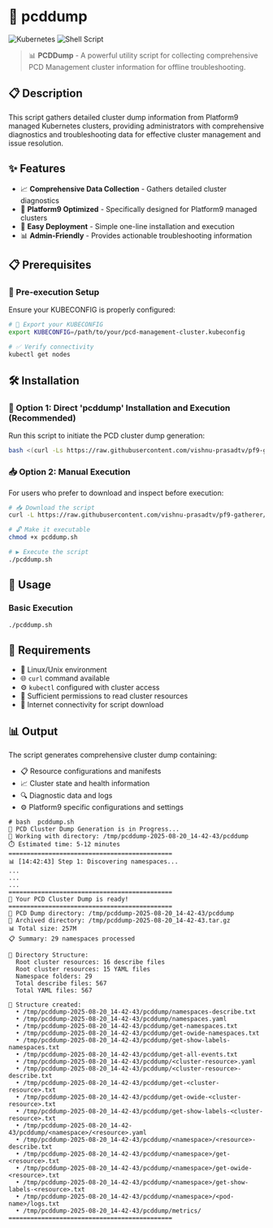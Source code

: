 # 🚀 pcddump

![Kubernetes](https://img.shields.io/badge/kubernetes-%23326ce5.svg?style=for-the-badge&logo=kubernetes&logoColor=white) ![Shell Script](https://img.shields.io/badge/shell_script-%23121011.svg?style=for-the-badge&logo=gnu-bash&logoColor=white)

> 📊 **PCDDump** - A powerful utility script for collecting comprehensive PCD Management cluster information for offline troubleshooting.

## 📋 Description

This script gathers detailed cluster dump information from Platform9 managed Kubernetes clusters, providing administrators with comprehensive diagnostics and troubleshooting data for effective cluster management and issue resolution.

## ✨ Features

- 📈 **Comprehensive Data Collection** - Gathers detailed cluster diagnostics
- 🔧 **Platform9 Optimized** - Specifically designed for Platform9 managed clusters  
- 🚀 **Easy Deployment** - Simple one-line installation and execution
- 📊 **Admin-Friendly** - Provides actionable troubleshooting information

## 📋 Prerequisites

### 📝 Pre-execution Setup

Ensure your KUBECONFIG is properly configured:

```bash
# 🔑 Export your KUBECONFIG
export KUBECONFIG=/path/to/your/pcd-management-cluster.kubeconfig

# ✅ Verify connectivity
kubectl get nodes
```

## 🛠️ Installation

### 🚀 Option 1: Direct 'pcddump' Installation and Execution (Recommended)

Run this script to initiate the PCD cluster dump generation:

```bash
bash <(curl -Ls https://raw.githubusercontent.com/vishnu-prasadtv/pf9-gatherer/refs/heads/main/pcddump.sh)
```

### 📥 Option 2: Manual Execution

For users who prefer to download and inspect before execution:

```bash
# 📥 Download the script
curl -L https://raw.githubusercontent.com/vishnu-prasadtv/pf9-gatherer/refs/heads/main/pcddump.sh -o pcddump.sh

# 🔓 Make it executable
chmod +x pcddump.sh

# ▶️ Execute the script
./pcddump.sh
```

## 🚀 Usage

### Basic Execution

```bash
./pcddump.sh
```

## 🔧 Requirements

- 🐧 Linux/Unix environment
- 🌐 `curl` command available
- ⚙️ `kubectl` configured with cluster access
- 🔑 Sufficient permissions to read cluster resources
- 🔗 Internet connectivity for script download

## 📊 Output

The script generates comprehensive cluster dump containing:

- 📋 Resource configurations and manifests
- 📈 Cluster state and health information  
- 🔍 Diagnostic data and logs
- ⚙️ Platform9 specific configurations and settings
```
# bash  pcddump.sh
🚀 PCD Cluster Dump Generation is in Progress...
📁 Working with directory: /tmp/pcddump-2025-08-20_14-42-43/pcddump
⏱️ Estimated time: 5-12 minutes
=============================================
📊 [14:42:43] Step 1: Discovering namespaces...
...
...
...
=============================================
🎉 Your PCD Cluster Dump is ready!
=============================================
📁 PCD Dump directory: /tmp/pcddump-2025-08-20_14-42-43/pcddump
📁 Archived directory: /tmp/pcddump-2025-08-20_14-42-43.tar.gz
📊 Total size: 257M
📋 Summary: 29 namespaces processed

📂 Directory Structure:
  Root cluster resources: 16 describe files
  Root cluster resources: 15 YAML files
  Namespace folders: 29
  Total describe files: 567
  Total YAML files: 567

📝 Structure created:
  • /tmp/pcddump-2025-08-20_14-42-43/pcddump/namespaces-describe.txt
  • /tmp/pcddump-2025-08-20_14-42-43/pcddump/namespaces.yaml
  • /tmp/pcddump-2025-08-20_14-42-43/pcddump/get-namespaces.txt
  • /tmp/pcddump-2025-08-20_14-42-43/pcddump/get-owide-namespaces.txt
  • /tmp/pcddump-2025-08-20_14-42-43/pcddump/get-show-labels-namespaces.txt
  • /tmp/pcddump-2025-08-20_14-42-43/pcddump/get-all-events.txt
  • /tmp/pcddump-2025-08-20_14-42-43/pcddump/<cluster-resource>.yaml
  • /tmp/pcddump-2025-08-20_14-42-43/pcddump/<cluster-resource>-describe.txt
  • /tmp/pcddump-2025-08-20_14-42-43/pcddump/get-<cluster-resource>.txt
  • /tmp/pcddump-2025-08-20_14-42-43/pcddump/get-owide-<cluster-resource>.txt
  • /tmp/pcddump-2025-08-20_14-42-43/pcddump/get-show-labels-<cluster-resource>.txt
  • /tmp/pcddump-2025-08-20_14-42-43/pcddump/<namespace>/<resource>.yaml
  • /tmp/pcddump-2025-08-20_14-42-43/pcddump/<namespace>/<resource>-describe.txt
  • /tmp/pcddump-2025-08-20_14-42-43/pcddump/<namespace>/get-<resource>.txt
  • /tmp/pcddump-2025-08-20_14-42-43/pcddump/<namespace>/get-owide-<resource>.txt
  • /tmp/pcddump-2025-08-20_14-42-43/pcddump/<namespace>/get-show-labels-<resource>.txt
  • /tmp/pcddump-2025-08-20_14-42-43/pcddump/<namespace>/<pod-name>/logs.txt
  • /tmp/pcddump-2025-08-20_14-42-43/pcddump/metrics/
=============================================

```
